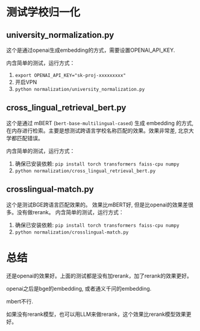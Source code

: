 # 测试学校归一化

## university_normalization.py
这个是通过openai生成embedding的方式，需要设置OPENAI_API_KEY.

内含简单的测试，运行方式：
1. `export OPENAI_API_KEY="sk-proj-xxxxxxxxx"`
1. 开启VPN
2. `python normalization/university_normalization.py`

## cross_lingual_retrieval_bert.py
这个是通过 mBERT (`bert-base-multilingual-cased`) 生成 embedding 的方式, 在内存进行检索。主要是想测试跨语言学校名称匹配的效果。效果非常差, 北京大学都匹配错误。

内含简单的测试，运行方式：
1. 确保已安装依赖: `pip install torch transformers faiss-cpu numpy`
2. `python normalization/cross_lingual_retrieval_bert.py`

## crosslingual-match.py

这个是测试BGE跨语言匹配效果的。 效果比mBERT好, 但是比openai的效果差很多。没有做rerank。
内含简单的测试，运行方式：
1. 确保已安装依赖: `pip install torch transformers faiss-cpu numpy`
2. `python normalization/crosslingual-match.py`

# 总结
还是openai的效果好。上面的测试都是没有加rerank，加了rerank的效果更好。

openai之后是bge的embedding, 或者通义千问的embedding.

mbert不行.

如果没有rerank模型，也可以用LLM来做rerank，这个效果比rerank模型效果更好。